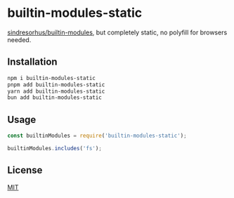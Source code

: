 # builtin-modules-static

[sindresorhus/builtin-modules](https://github.com/sindresorhus/builtin-modules), but completely static, no polyfill for browsers needed.

## Installation

```sh
npm i builtin-modules-static
pnpm add builtin-modules-static
yarn add builtin-modules-static
bun add builtin-modules-static
```

## Usage

```ts
const builtinModules = require('builtin-modules-static');

builtinModules.includes('fs');
```

## License

[MIT](LICENSE)

